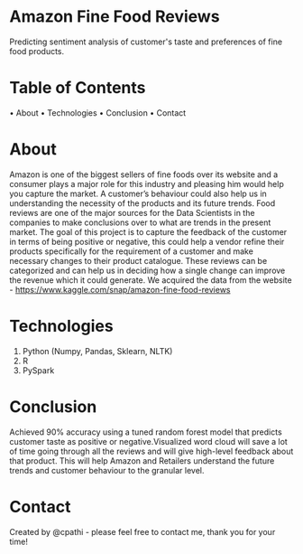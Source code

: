 # Amazon Fine Food Reviews
Predicting sentiment analysis of customer's taste and preferences of fine food products.

# Table of Contents
•	About
•	Technologies
•	Conclusion
•	Contact

# About
Amazon is one of the biggest sellers of fine foods over its website and a consumer plays a major role for this industry and pleasing him would help you capture the market. A customer’s behaviour could also help us in understanding the necessity of the products and its future trends. Food reviews are one of the major sources for the Data Scientists in the companies to make conclusions over to what are trends in the present market. The goal of this project is to capture the feedback of the customer in terms of being positive or negative, this could help a vendor refine their products specifically for the requirement of a customer and make necessary changes to their product catalogue. These reviews can be categorized and can help us in deciding how a single change can improve the revenue which it could generate.
We acquired the data from the website - https://www.kaggle.com/snap/amazon-fine-food-reviews

# Technologies
1. Python (Numpy, Pandas, Sklearn, NLTK)
2. R 
3. PySpark

# Conclusion
Achieved 90% accuracy using a tuned random forest model that predicts customer taste as positive or negative.Visualized word cloud will save a lot of time going through all the reviews and will give high-level feedback about that product. This will help Amazon and Retailers understand the future trends and customer behaviour to the granular level. 

# Contact
Created by @cpathi - please feel free to contact me, thank you for your time!
